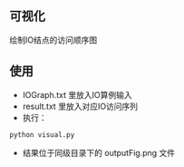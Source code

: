 ## 可视化
绘制IO结点的访问顺序图

## 使用
+ IOGraph.txt 里放入IO算例输入
+ result.txt 里放入对应IO访问序列
+ 执行：
```shell
python visual.py
```
+ 结果位于同级目录下的 outputFig.png 文件